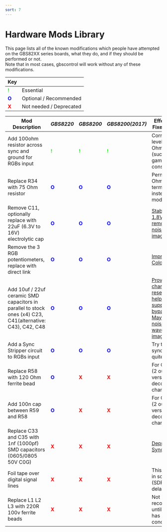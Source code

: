 ```yaml
---
sort: 7
---
```


# Hardware Mods Library

This page lists all of the known modifications which people have attempted on the GBS82XX series boards, what they do, and if they should be performed or not.   
Note that in most cases, gbscontrol will work without any of these modifications.   

|Key| |
|---|---|
| <b style="color:#11ff11">!</b> | Essential |
| <b style="color:blue">O</b> | Optional / Recommended |
| <b style="color:red">X</b> | Not needed / Deprecated |

|Mod Description | _GBS8220_|_GBS8200_ |_GBS8200(2017)_| Effect/Issue Fixed by Mod |
|----------------|----------|---------|---------------|---------------------------|
|Add 100ohm resistor across sync and ground for RGBs input 													| <b style="color:#11ff11">!</b> | <b style="color:#11ff11">!</b> 	| <b style="color:#11ff11">!</b> | Corrects sync level for 75 Ohm sources (such as game consoles) |
|Replace R34 with 75 Ohm resistor 																			| <b style="color:blue">O</b>    |<b style="color:blue">O</b>		|<b style="color:blue">O</b>	 | Permanent 75 Ohm termination, instead of the mod above |
|Remove C11, optionally replace with 22uF (6.3V to 16V) electrolytic cap									| <b style="color:blue">O</b>  	 |<b style="color:blue">O</b>		|<b style="color:blue">O</b>	 | [Stabilizes 1.8V LDO, removes noise from image](https://github.com/ramapcsx2/gbs-control/wiki/GBS-8200-Variants) |
|Remove the 3 RGB potentiometers, replace with direct link 													| <b style="color:blue">O</b> 	 | <b style="color:blue">O</b> 		| <b style="color:blue">O</b> 	 | [Improves Colors](https://github.com/ramapcsx2/gbs-control/wiki/RGB-Potentiometers) |
|Add 10uf / 22uf ceramic SMD capacitors in parallel to stock ones (x4) C23, C41(alternative: C43), C42, C48 | <b style="color:blue">O</b>	 |<b style="color:blue">O</b>		|<b style="color:blue">O</b>	 | [Provide local charge reservoir to help power supply bypassing. May reduce noise and waves in the image](https://github.com/ramapcsx2/gbs-control/wiki/Power-supply-bypass-capacitors) |
|Add a Sync Stripper circuit to RGBs input 																	| <b style="color:blue">O</b>	 |<b style="color:blue">O</b>		|<b style="color:blue">O</b>	 | Try this if sync is never quite stable |
|Replace R58 with 120 Ohm ferrite bead 																		| <b style="color:blue">O</b>	 |<b style="color:red">X</b>		|<b style="color:red">X</b>		 | For GBS8220 (2 output version); decouples charge pump |
|Add 100n cap between R59 and R58 																			| <b style="color:blue">O</b>	 |<b style="color:red">X</b>		|<b style="color:red">X</b>		 | For GBS8220 (2 output version); decouples charge pump |
|Replace C33 and C35 with 1nf (1000pf) SMD capacitors (0605/0805 50V C0G)									| <b style="color:red">X</b> 	 |<b style="color:red">X</b>  		|<b style="color:red">X</b> 	 | [Deprecated Sync fix](https://github.com/ramapcsx2/gbs-control/wiki/Sync-on-Green-Capacitor-Replacements) |
|Foil tape over digital signal lines 																		| <b style="color:red">X</b> 	 |<b style="color:red">X</b>		|<b style="color:red">X</b>		 | This was fixed in software (SDRAM delays) |
|Replace L1 L2 L3 with 220R 100v ferrite beads 																| <b style="color:red">X</b> 	 |<b style="color:red">X</b>		|<b style="color:red">X</b>		 | Not recommended until testing has concluded |